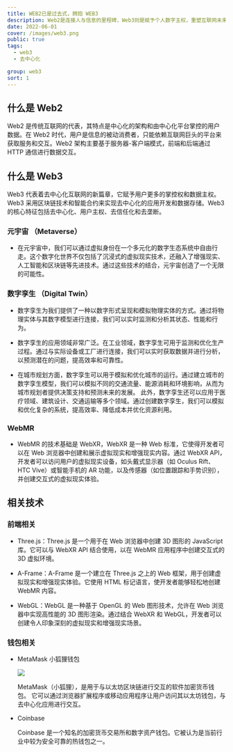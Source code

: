 ```yaml
---
title: WEB2已是过去式，拥抱 WEB3
description: Web2是连接人与信息的里程碑，Web3则是赋予个人数字主权，重塑互联网未来的浪潮。
date: 2022-06-01
cover: /images/web3.png
public: true
tags:
  - web3
  - 去中心化

group: web3
sort: 1
---
```


## 什么是 Web2

Web2 是传统互联网的代表，其特点是中心化的架构和由中心化平台掌控的用户数据。在 Web2 时代，用户是信息的被动消费者，只能依赖互联网巨头的平台来获取服务和交互。Web2 架构主要基于服务器-客户端模式，前端和后端通过 HTTP 通信进行数据交互。

## 什么是 Web3

Web3 代表着去中心化互联网的新篇章，它赋予用户更多的掌控权和数据主权。Web3 采用区块链技术和智能合约来实现去中心化的应用开发和数据存储。Web3 的核心特征包括去中心化、用户主权、去信任化和去垄断。

### 元宇宙 （Metaverse）

- 在元宇宙中，我们可以通过虚拟身份在一个多元化的数字生态系统中自由行走。这个数字化世界不仅包括了沉浸式的虚拟现实技术，还融入了增强现实、人工智能和区块链等先进技术。通过这些技术的结合，元宇宙创造了一个无限的可能性。

### 数字孪生 （Digital Twin）

- 数字孪生为我们提供了一种以数字形式呈现和模拟物理实体的方式。通过将物理实体与其数字模型进行连接，我们可以实时监测和分析其状态、性能和行为。

- 数字孪生的应用领域非常广泛。在工业领域，数字孪生可用于监测和优化生产过程。通过与实际设备或工厂进行连接，我们可以实时获取数据并进行分析，以预测潜在的问题，提高效率和可靠性。

- 在城市规划方面，数字孪生可以用于模拟和优化城市的运行。通过建立城市的数字孪生模型，我们可以模拟不同的交通流量、能源消耗和环境影响，从而为城市规划者提供决策支持和预测未来的发展。
  此外，数字孪生还可以应用于医疗领域、建筑设计、交通运输等多个领域。通过创建数字孪生，我们可以模拟和优化复杂的系统，提高效率、降低成本并优化资源利用。

### WebMR

- WebMR 的技术基础是 WebXR，WebXR 是一种 Web 标准，它使得开发者可以在 Web 浏览器中创建和展示虚拟现实和增强现实内容。通过 WebXR API，开发者可以访问用户的虚拟现实设备，如头戴式显示器（如 Oculus Rift、HTC Vive）或智能手机的 AR 功能，以及传感器（如位置跟踪和手势识别），并创建交互式的虚拟现实体验。

###

## 相关技术

### 前端相关

- Three.js：Three.js 是一个用于在 Web 浏览器中创建 3D 图形的 JavaScript 库。它可以与 WebXR API 结合使用，以在 WebMR 应用程序中创建交互式的 3D 虚拟环境。

- A-Frame：A-Frame 是一个建立在 Three.js 之上的 Web 框架，用于创建虚拟现实和增强现实体验。它使用 HTML 标记语言，使开发者能够轻松地创建 WebMR 内容。

- WebGL：WebGL 是一种基于 OpenGL 的 Web 图形技术，允许在 Web 浏览器中实现高性能的 3D 图形渲染。通过结合 WebXR 和 WebGL，开发者可以创建令人印象深刻的虚拟现实和增强现实场景。

### 钱包相关

- MetaMask 小狐狸钱包

  ![](https://guohuiweb3site.oss-cn-beijing.aliyuncs.com/3c6d674e1136cb01168ae28cb73beb2d.jpg)

  MetaMask（小狐狸），是用于与以太坊区块链进行交互的软件加密货币钱包。 它可以通过浏览器扩展程序或移动应用程序让用户访问其以太坊钱包，与去中心化应用进行交互。

- Coinbase

  Coinbase 是一个知名的加密货币交易所和数字资产钱包。它被认为是当前行业中较为安全可靠的热钱包之一。
